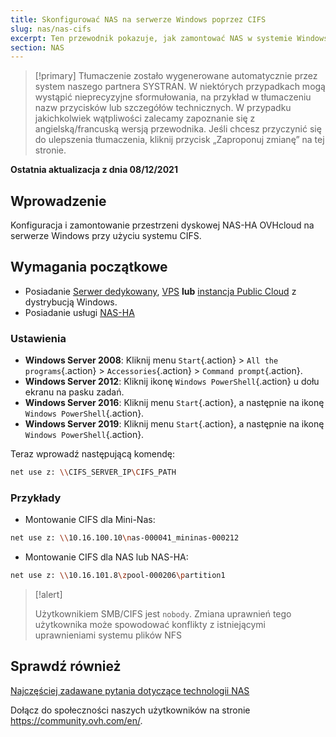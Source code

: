 ```yaml
---
title: Skonfigurować NAS na serwerze Windows poprzez CIFS
slug: nas/nas-cifs
excerpt: Ten przewodnik pokazuje, jak zamontować NAS w systemie Windows Server poprzez CIFS.
section: NAS
---
```


> [!primary]
> Tłumaczenie zostało wygenerowane automatycznie przez system naszego partnera SYSTRAN. W niektórych przypadkach mogą wystąpić nieprecyzyjne sformułowania, na przykład w tłumaczeniu nazw przycisków lub szczegółów technicznych. W przypadku jakichkolwiek wątpliwości zalecamy zapoznanie się z angielską/francuską wersją przewodnika. Jeśli chcesz przyczynić się do ulepszenia tłumaczenia, kliknij przycisk „Zaproponuj zmianę” na tej stronie.
>

**Ostatnia aktualizacja z dnia 08/12/2021**

## Wprowadzenie

Konfiguracja i zamontowanie przestrzeni dyskowej NAS-HA OVHcloud na serwerze Windows przy użyciu systemu CIFS.

## Wymagania początkowe

- Posiadanie [Serwer dedykowany](https://www.ovhcloud.com/pl/bare-metal/), [VPS](https://www.ovhcloud.com/pl/vps/) **lub** [instancja Public Cloud](https://www.ovhcloud.com/pl/public-cloud/) z dystrybucją Windows.
- Posiadanie usługi [NAS-HA](https://www.ovh.pl/nas/)

### Ustawienia

- **Windows Server 2008**: Kliknij menu `Start`{.action} > `All the programs`{.action} > `Accessories`{.action} > `Command prompt`{.action}.
- **Windows Server 2012**: Kliknij ikonę `Windows PowerShell`{.action} u dołu ekranu na pasku zadań.
- **Windows Server 2016**: Kliknij menu `Start`{.action}, a następnie na ikonę `Windows PowerShell`{.action}.
- **Windows Server 2019**: Kliknij menu `Start`{.action}, a następnie na ikonę `Windows PowerShell`{.action}.

Teraz wprowadź następującą komendę:

```bash
net use z: \\CIFS_SERVER_IP\CIFS_PATH
```

### Przykłady

- Montowanie CIFS dla Mini-Nas:

```bash
net use z: \\10.16.100.10\nas-000041_mininas-000212
```

- Montowanie CIFS dla NAS lub NAS-HA:

```bash
net use z: \\10.16.101.8\zpool-000206\partition1
```

> [!alert]
>
> Użytkownikiem SMB/CIFS jest `nobody`. Zmiana uprawnień tego użytkownika może spowodować konflikty z istniejącymi uprawnieniami systemu plików NFS 
> 

## Sprawdź również

[Najczęściej zadawane pytania dotyczące technologii NAS](https://docs.ovh.com/pl/storage/faq-nas/)

Dołącz do społeczności naszych użytkowników na stronie <https://community.ovh.com/en/>.
